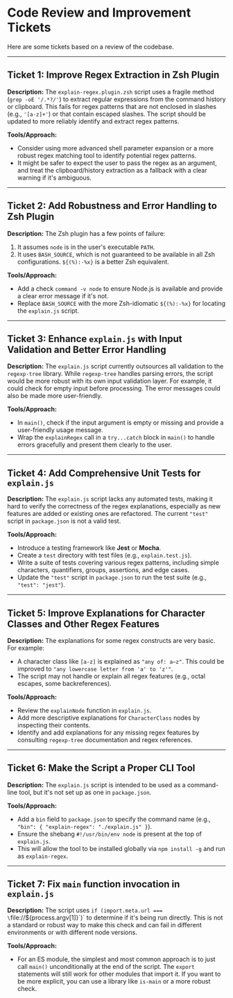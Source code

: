 
# Code Review and Improvement Tickets

Here are some tickets based on a review of the codebase.

---

## Ticket 1: Improve Regex Extraction in Zsh Plugin

**Description:** The `explain-regex.plugin.zsh` script uses a fragile method (`grep -oE '/.*?/'`) to extract regular expressions from the command history or clipboard. This fails for regex patterns that are not enclosed in slashes (e.g., `'[a-z]+'`) or that contain escaped slashes. The script should be updated to more reliably identify and extract regex patterns.

**Tools/Approach:**
*   Consider using more advanced shell parameter expansion or a more robust regex matching tool to identify potential regex patterns.
*   It might be safer to expect the user to pass the regex as an argument, and treat the clipboard/history extraction as a fallback with a clear warning if it's ambiguous.

---

## Ticket 2: Add Robustness and Error Handling to Zsh Plugin

**Description:** The Zsh plugin has a few points of failure:
1.  It assumes `node` is in the user's executable `PATH`.
2.  It uses `BASH_SOURCE`, which is not guaranteed to be available in all Zsh configurations. `${(%):-%x}` is a better Zsh equivalent.

**Tools/Approach:**
*   Add a check `command -v node` to ensure Node.js is available and provide a clear error message if it's not.
*   Replace `BASH_SOURCE` with the more Zsh-idiomatic `${(%):-%x}` for locating the `explain.js` script.

---

## Ticket 3: Enhance `explain.js` with Input Validation and Better Error Handling

**Description:** The `explain.js` script currently outsources all validation to the `regexp-tree` library. While `regexp-tree` handles parsing errors, the script would be more robust with its own input validation layer. For example, it could check for empty input before processing. The error messages could also be made more user-friendly.

**Tools/Approach:**
*   In `main()`, check if the input argument is empty or missing and provide a user-friendly usage message.
*   Wrap the `explainRegex` call in a `try...catch` block in `main()` to handle errors gracefully and present them clearly to the user.

---

## Ticket 4: Add Comprehensive Unit Tests for `explain.js`

**Description:** The `explain.js` script lacks any automated tests, making it hard to verify the correctness of the regex explanations, especially as new features are added or existing ones are refactored. The current `"test"` script in `package.json` is not a valid test.

**Tools/Approach:**
*   Introduce a testing framework like **Jest** or **Mocha**.
*   Create a `test` directory with test files (e.g., `explain.test.js`).
*   Write a suite of tests covering various regex patterns, including simple characters, quantifiers, groups, assertions, and edge cases.
*   Update the `"test"` script in `package.json` to run the test suite (e.g., `"test": "jest"`).

---

## Ticket 5: Improve Explanations for Character Classes and Other Regex Features

**Description:** The explanations for some regex constructs are very basic. For example:
*   A character class like `[a-z]` is explained as `"any of: a–z"`. This could be improved to `"any lowercase letter from 'a' to 'z'"`.
*   The script may not handle or explain all regex features (e.g., octal escapes, some backreferences).

**Tools/Approach:**
*   Review the `explainNode` function in `explain.js`.
*   Add more descriptive explanations for `CharacterClass` nodes by inspecting their contents.
*   Identify and add explanations for any missing regex features by consulting `regexp-tree` documentation and regex references.

---

## Ticket 6: Make the Script a Proper CLI Tool

**Description:** The `explain.js` script is intended to be used as a command-line tool, but it's not set up as one in `package.json`.

**Tools/Approach:**
*   Add a `bin` field to `package.json` to specify the command name (e.g., `"bin": { "explain-regex": "./explain.js" }`).
*   Ensure the shebang `#!/usr/bin/env node` is present at the top of `explain.js`.
*   This will allow the tool to be installed globally via `npm install -g` and run as `explain-regex`.

---

## Ticket 7: Fix `main` function invocation in `explain.js`

**Description:** The script uses `if (import.meta.url === \`file://${process.argv[1]}\`)` to determine if it's being run directly. This is not a standard or robust way to make this check and can fail in different environments or with different node versions.

**Tools/Approach:**
*   For an ES module, the simplest and most common approach is to just call `main()` unconditionally at the end of the script. The `export` statements will still work for other modules that import it. If you want to be more explicit, you can use a library like `is-main` or a more robust check.

```